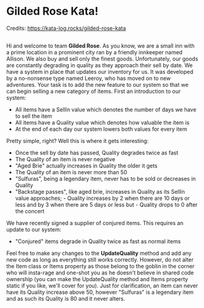 # Gilded Rose Kata!
Credits: https://kata-log.rocks/gilded-rose-kata
##
Hi and welcome to team **Gilded Rose**. As you know, we are a small inn with a prime location in a
prominent city ran by a friendly innkeeper named Allison. We also buy and sell only the finest goods.
Unfortunately, our goods are constantly degrading in quality as they approach their sell by date. We
have a system in place that updates our inventory for us. It was developed by a no-nonsense type named
Leeroy, who has moved on to new adventures. Your task is to add the new feature to our system so that
we can begin selling a new category of items. First an introduction to our system:
- All items have a SellIn value which denotes the number of days we have to sell the item
- All items have a Quality value which denotes how valuable the item is
- At the end of each day our system lowers both values for every item

Pretty simple, right? Well this is where it gets interesting:
- Once the sell by date has passed, Quality degrades twice as fast
- The Quality of an item is never negative
- "Aged Brie" actually increases in Quality the older it gets
- The Quality of an item is never more than 50
- "Sulfuras", being a legendary item, never has to be sold or decreases in Quality
- "Backstage passes", like aged brie, increases in Quality as its SellIn value approaches;
		- Quality increases by 2 when there are 10 days or less and by 3 when there are 5 days or less but
		- Quality drops to 0 after the concert

We have recently signed a supplier of conjured items. This requires an update to our system:
- "Conjured" items degrade in Quality twice as fast as normal items

Feel free to make any changes to the **UpdateQuality**  method and add any new code as long as everything
still works correctly. However, do not alter the Item class or Items property as those belong to the
goblin in the corner who will insta-rage and one-shot you as he doesn't believe in shared code
ownership (you can make the UpdateQuality method and Items property static if you like, we'll cover
for you).
Just for clarification, an item can never have its Quality increase above 50, however "Sulfuras" is a
legendary item and as such its Quality is 80 and it never alters.
